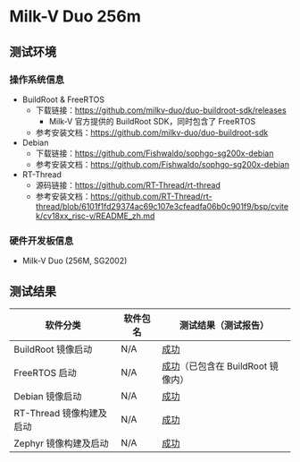 # Milk-V Duo 256m

## 测试环境

### 操作系统信息

- BuildRoot & FreeRTOS
  - 下载链接：https://github.com/milkv-duo/duo-buildroot-sdk/releases
    - Milk-V 官方提供的 BuildRoot SDK，同时包含了 FreeRTOS
  - 参考安装文档：https://github.com/milkv-duo/duo-buildroot-sdk
- Debian
  - 下载链接：https://github.com/Fishwaldo/sophgo-sg200x-debian
  - 参考安装文档：https://github.com/Fishwaldo/sophgo-sg200x-debian
- RT-Thread
  - 源码链接：https://github.com/RT-Thread/rt-thread
  - 参考安装文档：https://github.com/RT-Thread/rt-thread/blob/6101f1fd29374ac69c107e3cfeadfa06b0c901f9/bsp/cvitek/cv18xx_risc-v/README_zh.md

### 硬件开发板信息

- Milk-V Duo (256M, SG2002)

## 测试结果

| 软件分类                 | 软件包名 | 测试结果（测试报告）                          |
|--------------------------|----------|-------------------------------------------|
| BuildRoot 镜像启动       | N/A      | [成功][BuildRoot]                           |
| FreeRTOS 启动            | N/A      | [成功][FreeRTOS]（已包含在 BuildRoot 镜像内） |
| Debian 镜像启动          | N/A      | [成功][Debian]                              |
| RT-Thread 镜像构建及启动 | N/A      | [成功][RT-Thread]                           |
| Zephyr 镜像构建及启动     | N/A      | [成功][Zephyr]                             |
  
[BuildRoot]: ./BuildRoot/README_zh.md
[Debian]: ./Debian/README_zh.md
[RT-Thread]: ./RT-Thread/README_zh.md
[FreeRTOS]: ./FreeRTOS/README_zh.md
[Zephyr]: ./Zephyr/README_zh.md